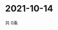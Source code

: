 # 2021-10-14
  共 0条

  <!-- BEGIN -->
  <!-- 最后更新时间Thu Oct 14 2021 16:05:25 GMT+0000 (Coordinated Universal Time) -->
  
  <!-- END -->
  
  